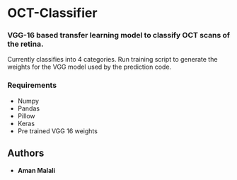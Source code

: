 # OCT-Classifier

### VGG-16 based transfer learning model to classify OCT scans of the retina. 
Currently classifies into 4 categories. Run training script to generate the weights for the VGG model used by the prediction code.

### Requirements
* Numpy
* Pandas
* Pillow
* Keras
* Pre trained VGG 16 weights

## Authors
* **Aman Malali**
